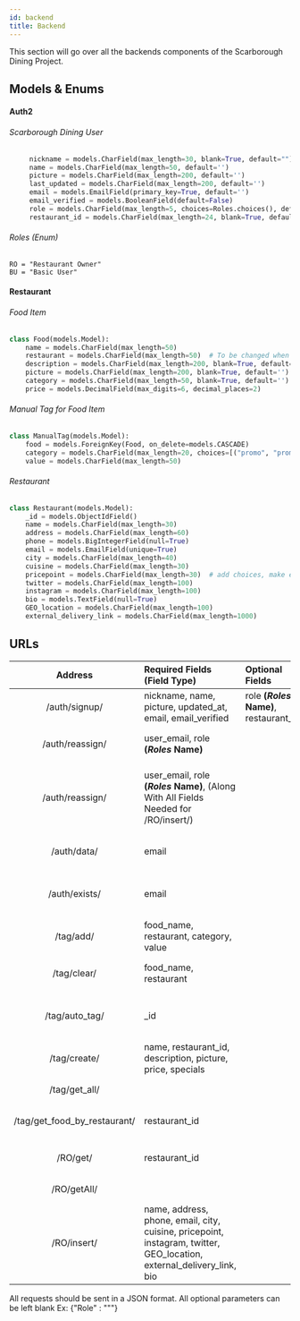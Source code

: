 ```yaml
---
id: backend
title: Backend
---
```


This section will go over all the backends components of the Scarborough Dining Project.

## Models & Enums

#### Auth2

###### Scarborough Dining User

```python
     nickname = models.CharField(max_length=30, blank=True, default="")
     name = models.CharField(max_length=50, default='')
     picture = models.CharField(max_length=200, default='')
     last_updated = models.CharField(max_length=200, default='')
     email = models.EmailField(primary_key=True, default='')
     email_verified = models.BooleanField(default=False)
     role = models.CharField(max_length=5, choices=Roles.choices(), default="BU")
     restaurant_id = models.CharField(max_length=24, blank=True, default=None)
```

###### Roles (Enum)

    RO = "Restaurant Owner"
    BU = "Basic User"

#### Restaurant

###### Food Item

```python
class Food(models.Model):
    name = models.CharField(max_length=50)
    restaurant = models.CharField(max_length=50)  # To be changed when restaurant is implemented
    description = models.CharField(max_length=200, blank=True, default='')
    picture = models.CharField(max_length=200, blank=True, default='')
    category = models.CharField(max_length=50, blank=True, default='')
    price = models.DecimalField(max_digits=6, decimal_places=2)
``` 

###### Manual Tag for Food Item

```python
class ManualTag(models.Model):
    food = models.ForeignKey(Food, on_delete=models.CASCADE)
    category = models.CharField(max_length=20, choices=[("promo", "promo"), ("allergy", "allergy")])
    value = models.CharField(max_length=50)
``` 

###### Restaurant

```python
class Restaurant(models.Model):
    _id = models.ObjectIdField()
    name = models.CharField(max_length=30)
    address = models.CharField(max_length=60)
    phone = models.BigIntegerField(null=True)
    email = models.EmailField(unique=True)
    city = models.CharField(max_length=40)
    cuisine = models.CharField(max_length=30)
    pricepoint = models.CharField(max_length=30)  # add choices, make enum
    twitter = models.CharField(max_length=100)
    instagram = models.CharField(max_length=100)
    bio = models.TextField(null=True)
    GEO_location = models.CharField(max_length=100)
    external_delivery_link = models.CharField(max_length=1000)
```

## URLs

|     Address                  | Required Fields (Field Type)                                                                                          | Optional Fields                              |Type     | Functionality                                                   |
| :--------------------------: | :-------------------------------------------------------------------------------------------------------------------- | :------------------------------------------  | :-----: | --------------------------------------------------------------- |
| /auth/signup/                | nickname, name, picture, updated\_at, email, email\_verified                                                          |   role **(_Roles_ Name)**, restaurant_id     | POST    |Registers SDUser to DB                                           |
| /auth/reassign/              | user_email, role **(_Roles_ Name)**                                                                                        |                                              | POST    |Updates Role of SDUser (Not RO)                                  |
| /auth/reassign/              | user_email, role **(_Roles_ Name)**, (Along With All Fields Needed for /RO/insert/)                                        |                                              | POST    |Updates Role of SDUSer to RO and adds his restaurant page        |
| /auth/data/                  | email                                                                                                                 |                                              | GET     |Returns All Fields of the SDUser                                 |
| /auth/exists/                | email                                                                                                                 |                                              | GET     |Returns if the SDUser exists in the DB                           |
| /tag/add/                    | food_name, restaurant, category, value                                                                                |                                              | POST    |Adds Tag to a Food Item                                          |
| /tag/clear/                  | food_name, restaurant                                                                                                 |                                              | POST    |Clears All Tags on a Food Item                                   |
| /tag/auto_tag/               | _id                                                                                                                   |                                              | POST    |Automatically tags food based on description                     |
| /tag/create/                 | name, restaurant_id, description, picture, price, specials                                                            |                                              | POST    |Adds dish to DB                                                  |
| /tag/get_all/                |                                                                                                                       |                                              | GET     |retrieves all dishes                                             |           
| /tag/get_food_by_restaurant/ | restaurant_id                                                                                                         |                                              | GET     |retrieves all dishes from restaurant                             |
| /RO/get/                     | restaurant_id                                                                                                         |                                              | GET     |Retrieves Restaurant data                                        |                                 
| /RO/getAll/                  |                                                                                                                       |                                              | GET     |Retrieves all Restaurants                                        |    
| /RO/insert/                  | name, address, phone, email, city, cuisine, pricepoint, instagram, twitter, GEO_location, external_delivery_link, bio |


All requests should be sent in a JSON format. All optional parameters can be left blank Ex: {"Role" : """}

